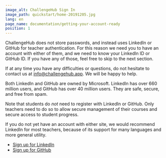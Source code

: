 ```yaml
---
image_alt: ChallengeHub Sign In
image_path: quickstart/home-20191205.jpg
lang: en
page_name: documentation/getting-your-account-ready
position: 1
---
```


ChallengeHub does not store passwords, and instead uses LinkedIn or GitHub for teacher authentication. For this reason we need you to have an account with either of them, and we need to know your LinkedIn ID or GitHub ID. If you have any of those, feel free to skip to the next section.

If at any time you have any difficulties or questions, do not hesitate to contact us at [info@challengehub.app](mailto:info@challengehub.app). We will be happy to help.

Both LinkedIn and GitHub are owned by Microsoft. LinkedIn has over 660 million users, and GitHub has over 40 million users. They are safe, secure, and free from spam.

Note that students do *not* need to register with LinkedIn or GitHub. Only teachers need to do so to allow secure management of their courses and secure access to student progress.

If you do not yet have an account with either site, we would recommend LinkedIn for most teachers, because of its support for many languages and more general utility.

- [Sign up for LinkedIn](https://www.linkedin.com)
- [Sign up for GitHub](https://github.com)
